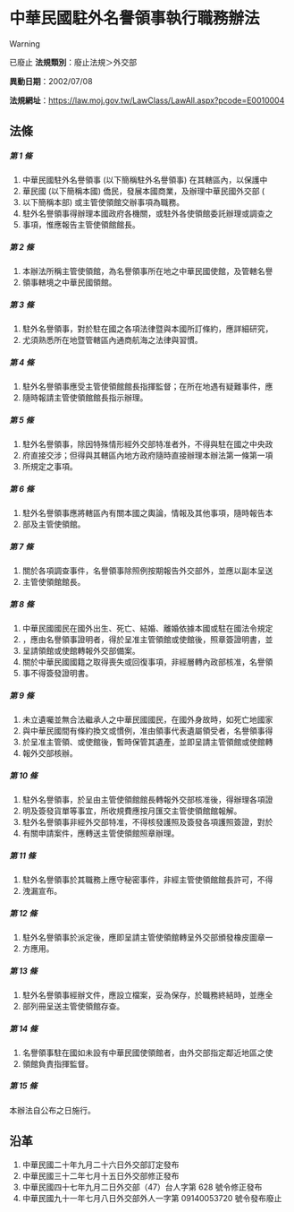 # 中華民國駐外名譽領事執行職務辦法


> [!WARNING]
> 已廢止
**法規類別**：廢止法規＞外交部

**異動日期**：2002/07/08  

**法規網址**：https://law.moj.gov.tw/LawClass/LawAll.aspx?pcode=E0010004



## 法條
##### 第 1 條
1. 中華民國駐外名譽領事 (以下簡稱駐外名譽領事) 在其轄區內，以保護中
1. 華民國 (以下簡稱本國) 僑民，發展本國商業，及辦理中華民國外交部 (
1. 以下簡稱本部) 或主管使領館交辦事項為職務。
1. 駐外名譽領事得辦理本國政府各機關，或駐外各使領館委託辦理或調查之
1. 事項，惟應報告主管使領館館長。

##### 第 2 條
1. 本辦法所稱主管使領館，為名譽領事所在地之中華民國使館，及管轄名譽
1. 領事轄境之中華民國領館。

##### 第 3 條
1. 駐外名譽領事，對於駐在國之各項法律暨與本國所訂條約，應詳細研究，
1. 尤須熟悉所在地暨管轄區內通商航海之法律與習慣。

##### 第 4 條
1. 駐外名譽領事應受主管使領館館長指揮監督；在所在地遇有疑難事件，應
1. 隨時報請主管使領館館長指示辦理。

##### 第 5 條
1. 駐外名譽領事，除因特殊情形經外交部特准者外，不得與駐在國之中央政
1. 府直接交涉；但得與其轄區內地方政府隨時直接辦理本辦法第一條第一項
1. 所規定之事項。

##### 第 6 條
1. 駐外名譽領事應將轄區內有關本國之輿論，情報及其他事項，隨時報告本
1. 部及主管使領館。

##### 第 7 條
1. 關於各項調查事件，名譽領事除照例按期報告外交部外，並應以副本呈送
1. 主管使領館館長。

##### 第 8 條
1. 中華民國國民在國外出生、死亡、結婚、離婚依據本國或駐在國法令規定
1. ，應由名譽領事證明者，得於呈准主管領館或使館後，照章簽證明書，並
1. 呈請領館或使館轉報外交部備案。
1. 關於中華民國國籍之取得喪失或回復事項，非經層轉內政部核准，名譽領
1. 事不得簽發證明書。

##### 第 9 條
1. 未立遺囑並無合法繼承人之中華民國國民，在國外身故時，如死亡地國家
1. 與中華民國間有條約換文或慣例，准由領事代表遺屬領受者，名譽領事得
1. 於呈准主管領、或使館後，暫時保管其遺產，並即呈請主管領館或使館轉
1. 報外交部核辦。

##### 第 10 條
1. 駐外名譽領事，於呈由主管使領館館長轉報外交部核准後，得辦理各項證
1. 明及簽發貨單等事宜，所收規費應按月匯交主管使領館館報解。
1. 駐外名譽領事非經外交部特准，不得核發護照及簽發各項護照簽證，對於
1. 有關申請案件，應轉送主管使領館照章辦理。

##### 第 11 條
1. 駐外名譽領事於其職務上應守秘密事件，非經主管使領館館長許可，不得
1. 洩漏宣布。

##### 第 12 條
1. 駐外名譽領事於派定後，應即呈請主管使領館轉呈外交部頒發橡皮圖章一
1. 方應用。

##### 第 13 條
1. 駐外名譽領事經辦文件，應設立檔案，妥為保存，於職務終結時，並應全
1. 部列冊呈送主管使領館存查。

##### 第 14 條
1. 名譽領事駐在國如未設有中華民國使領館者，由外交部指定鄰近地區之使
1. 領館負責指揮監督。

##### 第 15 條
本辦法自公布之日施行。

## 沿革
1. 中華民國二十年九月二十六日外交部訂定發布
1. 中華民國三十二年七月十五日外交部修正發布
1. 中華民國四十七年九月二日外交部（47）台人字第 628  號令修正發布
1. 中華民國九十一年七月八日外交部外人一字第 09140053720  號令發布廢止
